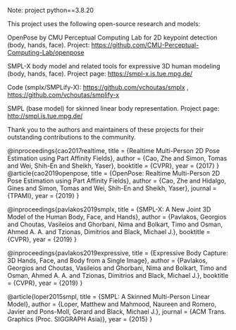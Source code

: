 Note: project python==3.8.20

This project uses the following open-source research and models:

OpenPose by CMU Perceptual Computing Lab for 2D keypoint detection (body, hands, face).
Project: https://github.com/CMU-Perceptual-Computing-Lab/openpose

SMPL-X body model and related tools for expressive 3D human modeling (body, hands, face).
Project page: https://smpl-x.is.tue.mpg.de/

Code (smplx/SMPLify-X): https://github.com/vchoutas/smplx
, https://github.com/vchoutas/smplify-x

SMPL (base model) for skinned linear body representation.
Project page: http://smpl.is.tue.mpg.de/

Thank you to the authors and maintainers of these projects for their outstanding contributions to the community.

@inproceedings{cao2017realtime,
title = {Realtime Multi-Person 2D Pose Estimation using Part Affinity Fields},
author = {Cao, Zhe and Simon, Tomas and Wei, Shih-En and Sheikh, Yaser},
booktitle = {CVPR},
year = {2017}
}
@article{cao2019openpose,
title = {OpenPose: Realtime Multi-Person 2D Pose Estimation using Part Affinity Fields},
author = {Cao, Zhe and Hidalgo, Gines and Simon, Tomas and Wei, Shih-En and Sheikh, Yaser},
journal = {TPAMI},
year = {2019}
}

@inproceedings{pavlakos2019smplx,
title = {SMPL-X: A New Joint 3D Model of the Human Body, Face, and Hands},
author = {Pavlakos, Georgios and Choutas, Vasileios and Ghorbani, Nima and Bolkart, Timo and Osman, Ahmed A. A. and Tzionas, Dimitrios and Black, Michael J.},
booktitle = {CVPR},
year = {2019}
}

@inproceedings{pavlakos2019expressive,
title = {Expressive Body Capture: 3D Hands, Face, and Body from a Single Image},
author = {Pavlakos, Georgios and Choutas, Vasileios and Ghorbani, Nima and Bolkart, Timo and Osman, Ahmed A. A. and Tzionas, Dimitrios and Black, Michael J.},
booktitle = {CVPR},
year = {2019}
}

@article{loper2015smpl,
title = {SMPL: A Skinned Multi-Person Linear Model},
author = {Loper, Matthew and Mahmood, Naureen and Romero, Javier and Pons-Moll, Gerard and Black, Michael J.},
journal = {ACM Trans. Graphics (Proc. SIGGRAPH Asia)},
year = {2015}
}
